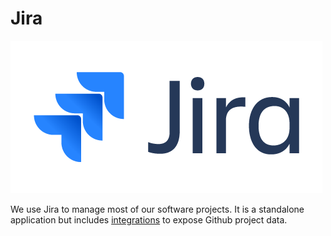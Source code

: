 # Jira

[![Image of Jira logo][jira-logo]][jira]

We use Jira to manage most of our software projects. It is a standalone application but
includes [integrations][jira-github] to expose Github project data.

[jira-logo]: ./jira-logo.png
[jira]: https://www.atlassian.com/software/jira
[jira-github]: https://confluence.atlassian.com/adminjiracloud/connect-jira-cloud-to-github-814188429.html

